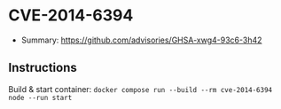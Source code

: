 # CVE-2014-6394

- Summary: https://github.com/advisories/GHSA-xwg4-93c6-3h42

## Instructions

Build & start container: `docker compose run --build --rm cve-2014-6394 node --run start`
